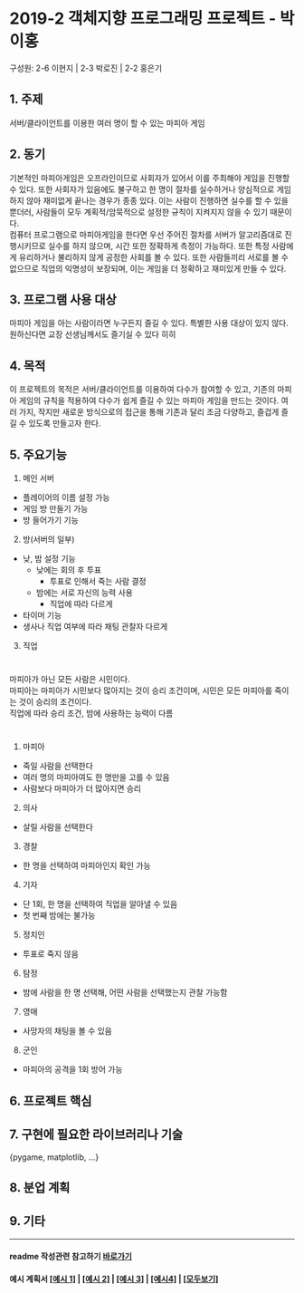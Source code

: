 # 2019-2 객체지향 프로그래밍 프로젝트 - **박이홍**
구성원: 2-6 이현지 | 2-3 박로진 | 2-2 홍은기

## 1. 주제
서버/클라이언트를 이용한 여러 명이 할 수 있는 마피아 게임

## 2. 동기
기본적인 마피아게임은 오프라인이므로 사회자가 있어서 이를 주최해야 게임을 진행할 수 있다. 또한 사회자가 있음에도 불구하고 한 명이 절차를 실수하거나 양심적으로 게임하지 않아 재미없게 끝나는 경우가 종종 있다. 이는 사람이 진행하면 실수를 할 수 있을 뿐더러, 사람들이 모두 계획적/암묵적으로 설정한 규칙이 지켜지지 않을 수 있기 때문이다.\
컴퓨터 프로그램으로 마피아게임을 한다면 우선 주어진 절차를 서버가 알고리즘대로 진행시키므로 실수를 하지 않으며, 시간 또한 정확하게 측정이 가능하다. 또한 특정 사람에게 유리하거나 불리하지 않게 공정한 사회를 볼 수 있다. 또한 사람들끼리 서로를 볼 수 없으므로 직업의 익명성이 보장되며, 이는 게임을 더 정확하고 재미있게 만들 수 있다.

## 3. 프로그램 사용 대상
마피아 게임을 아는 사람이라면 누구든지 즐길 수 있다. 특별한 사용 대상이 있지 않다.\
원하신다면 교장 선생님께서도 즐기실 수 있다 히히

## 4. 목적
이 프로젝트의 목적은 서버/클라이언트를 이용하여 다수가 참여할 수 있고, 기존의 마피아 게임의 규칙을 적용하여 다수가 쉽게 즐길 수 있는 마피아 게임을 만드는 것이다.  여러 가지, 작지만 새로운 방식으로의 접근을 통해 기존과 달리 조금 다양하고, 즐겁게 즐길 수 있도록 만들고자 한다.

## 5. 주요기능
1. 메인 서버
- 플레이어의 이름 설정 가능
- 게임 방 만들기 가능
- 방 들어가기 기능
2. 방(서버의 일부)
- 낮, 밤 설정 기능
  - 낮에는 회의 후 투표
    - 투표로 인해서 죽는 사람 결정
  - 밤에는 서로 자신의 능력 사용
    - 직업에 따라 다르게
- 타이머 기능
- 생사나 직업 여부에 따라 채팅 관찰자 다르게
3. 직업
#
마피아가 아닌 모든 사람은 시민이다.\
마피아는 마피아가 시민보다 많아지는 것이 승리 조건이며, 시민은 모든 마피아를 죽이는 것이 승리의 조건이다.\
직업에 따라 승리 조건, 밤에 사용하는 능력이 다름
#
1) 마피아
  - 죽일 사람을 선택한다
  - 여러 명의 마피아여도 한 명만을 고를 수 있음
  - 사람보다 마피아가 더 많아지면 승리
2) 의사
  - 살릴 사람을 선택한다
3) 경찰
  - 한 명을 선택하여 마피아인지 확인 가능
4) 기자
  - 단 1회, 한 명을 선택하여 직업을 알아낼 수 있음
  - 첫 번째 밤에는 불가능
5) 정치인
  - 투표로 죽지 않음
6) 탐정
  - 밤에 사람을 한 명 선택해, 어떤 사람을 선택했는지 관찰 가능함
7) 영매
  - 사망자의 채팅을 볼 수 있음
8) 군인
  - 마피아의 공격을 1회 방어 가능


## 6. 프로젝트 핵심


## 7. 구현에 필요한 라이브러리나 기술
{pygame, matplotlib,  ...}

## 8. **분업 계획**


## 9. 기타

<hr>

#### readme 작성관련 참고하기 [바로가기](https://heropy.blog/2017/09/30/markdown/)

#### 예시 계획서 [[예시 1]](https://docs.google.com/document/d/1hcuGhTtmiTUxuBtr3O6ffrSMahKNhEj33woE02V-84U/edit?usp=sharing) | [[예시 2]](https://docs.google.com/document/d/1FmxTZvmrroOW4uZ34Xfyyk9ejrQNx6gtsB6k7zOvHYE/edit?usp=sharing) | [[예시 3]](https://github.com/goldmango328/2018-OOP-Python-Light) | [[예시4]](https://github.com/ssy05468/2018-OOP-Python-lightbulb) | [[모두보기]](https://github.com/kadragon/oop_project_ex/network/members)
